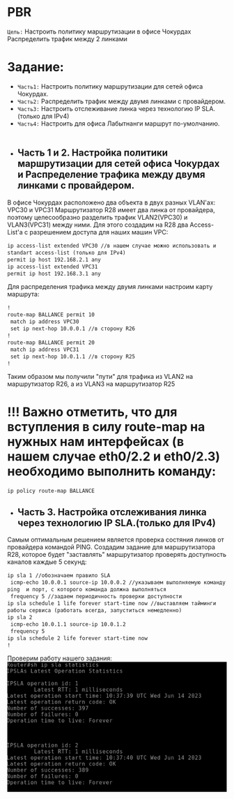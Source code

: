 # PBR
`Цель:`
Настроить политику маршрутизации в офисе Чокурдах
Распределить трафик между 2 линками

# Задание:
- `Часть1:` Настроить политику маршрутизации для сетей офиса Чокурдах.
- `Часть2:` Распределить трафик между двумя линками с провайдером.
- `Часть3:` Настроить отслеживание линка через технологию IP SLA.(только для IPv4)
- `Часть4:` Настроить для офиса Лабытнанги маршрут по-умолчанию.
<br><br>
- ## Часть 1 и 2. Настройка политики маршрутизации для сетей офиса Чокурдах и Распределение трафика между двумя линками с провайдером.

В офисе Чокурдах расположено два объекта в двух разных VLAN'ах: VPC30 и VPC31
Маршрутизатор  R28 имеет два линка от провайдера, поэтому целесообразно разделить трафик VLAN2(VPC30) и VLAN3(VPС31) между ними.
Для этого создадим на R28 два Access-List'а с разрешением доступа для наших машин VPC:
 ~~~
ip access-list extended VPC30 //в нашем случае можно использовать и standart access-list (только для IPv4)
 permit ip host 192.168.2.1 any
ip access-list extended VPC31
 permit ip host 192.168.3.1 any
 ~~~
Для распределения трафика между двумя линками настроим карту маршрута:
~~~
!
route-map BALLANCE permit 10 
 match ip address VPC30
 set ip next-hop 10.0.0.1 //в сторону R26
!
route-map BALLANCE permit 20
 match ip address VPC31
 set ip next-hop 10.0.1.1 //в сторону R25
!
~~~
Таким образом мы получили "пути" для трафика из VLAN2 на маршрутизатор R26, а из VLAN3 на маршрутизатор R25

# !!! Важно отметить, что для вступления в силу route-map на нужных нам интерфейсах  (в нашем случае eth0/2.2 и eth0/2.3) необходимо выполнить команду:
~~~
ip policy route-map BALLANCE
~~~

- ## Часть 3. Настройка отслеживания линка через технологию IP SLA.(только для IPv4)

Самым оптимальным решением является проверка состяния линков от провайдера командой PING. 
Создадим задание для маршрутизатора R28, которое будет "заставлять" маршрутизатор проверять доступность каналов каждые 5 секунд:

~~~
ip sla 1 //обозначаем правило SLA
 icmp-echo 10.0.0.1 source-ip 10.0.0.2 //указываем выполняемую команду  ping  и порт, с которого команда должна выполняться
 frequency 5 //задаем периодичность проверки доступности
ip sla schedule 1 life forever start-time now //выставляем тайминги работы сервиса (работать всегда, запуститься немедленно)
ip sla 2
 icmp-echo 10.0.1.1 source-ip 10.0.1.2
 frequency 5
ip sla schedule 2 life forever start-time now
!
~~~
Проверим работу нашего задания: <br>
![](https://github.com/Samurai1135/otus-network-engeneer/blob/4de5fb53ce74a350d14e038d26c05e56d9d30a0c/Lab-05/Screenshots/stat.png)
